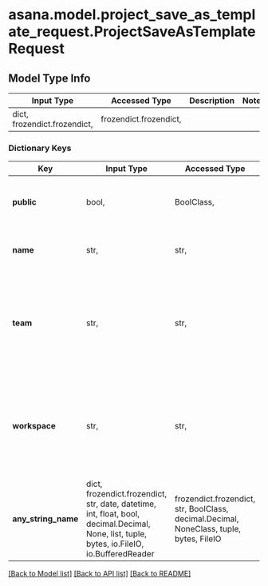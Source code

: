 # asana.model.project_save_as_template_request.ProjectSaveAsTemplateRequest

## Model Type Info
Input Type | Accessed Type | Description | Notes
------------ | ------------- | ------------- | -------------
dict, frozendict.frozendict,  | frozendict.frozendict,  |  | 

### Dictionary Keys
Key | Input Type | Accessed Type | Description | Notes
------------ | ------------- | ------------- | ------------- | -------------
**public** | bool,  | BoolClass,  | Sets the project template to public to its team. | 
**name** | str,  | str,  | The name of the new project template. | 
**team** | str,  | str,  | Sets the team of the new project template. If the project exists in an organization, specify team and not workspace. | [optional] 
**workspace** | str,  | str,  | Sets the workspace of the new project template. Only specify workspace if the project exists in a workspace. | [optional] 
**any_string_name** | dict, frozendict.frozendict, str, date, datetime, int, float, bool, decimal.Decimal, None, list, tuple, bytes, io.FileIO, io.BufferedReader | frozendict.frozendict, str, BoolClass, decimal.Decimal, NoneClass, tuple, bytes, FileIO | any string name can be used but the value must be the correct type | [optional]

[[Back to Model list]](../../README.md#documentation-for-models) [[Back to API list]](../../README.md#documentation-for-api-endpoints) [[Back to README]](../../README.md)

